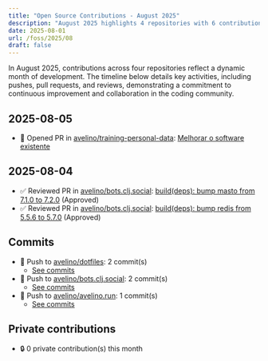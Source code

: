 ```yaml
---
title: "Open Source Contributions - August 2025"
description: "August 2025 highlights 4 repositories with 6 contributions, including 1 new pull request and 2 reviews, showcasing ongoing project enhancements."
date: 2025-08-01
url: /foss/2025/08
draft: false
---
```


In August 2025, contributions across four repositories reflect a dynamic month of development. The timeline below details key activities, including pushes, pull requests, and reviews, demonstrating a commitment to continuous improvement and collaboration in the coding community.

## 2025-08-05

- 🔀 Opened PR in [avelino/training-personal-data](https://github.com/avelino/training-personal-data): [Melhorar o software existente](https://github.com/avelino/training-personal-data/pull/9)

## 2025-08-04

- ✅ Reviewed PR in [avelino/bots.clj.social](https://github.com/avelino/bots.clj.social): [build(deps): bump masto from 7.1.0 to 7.2.0](https://github.com/avelino/bots.clj.social/pull/184#pullrequestreview-3083486426) (Approved)
- ✅ Reviewed PR in [avelino/bots.clj.social](https://github.com/avelino/bots.clj.social): [build(deps): bump redis from 5.5.6 to 5.7.0](https://github.com/avelino/bots.clj.social/pull/186#pullrequestreview-3083484758) (Approved)

## Commits

- 🔨 Push to [avelino/dotfiles](https://github.com/avelino/dotfiles): 2 commit(s)
  - [See commits](https://github.com/avelino/dotfiles/commits?author=avelino&since=2025-08-01T00:00:00Z&until=2025-08-31T23:59:59Z)
- 🔨 Push to [avelino/bots.clj.social](https://github.com/avelino/bots.clj.social): 2 commit(s)
  - [See commits](https://github.com/avelino/bots.clj.social/commits?author=avelino&since=2025-08-01T00:00:00Z&until=2025-08-31T23:59:59Z)
- 🔨 Push to [avelino/avelino.run](https://github.com/avelino/avelino.run): 1 commit(s)
  - [See commits](https://github.com/avelino/avelino.run/commits?author=avelino&since=2025-08-01T00:00:00Z&until=2025-08-31T23:59:59Z)

## Private contributions

- 🔒 0 private contribution(s) this month

